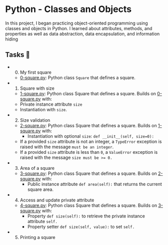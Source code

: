 # Python - Classes and Objects
In this project, I began practicing object-oriented programming using classes and objects in Python. I learned about attributes, methods, and properties as well as data abstraction, data encapsulation, and information hiding

## Tasks 📃
- 0. My first square
  - [0-square.py](https://github.com/richard-1257/alx-higher_level_programming/blob/master/0x06-python-classes/0-square.py):  Python class `Square` that defines a square.

- 1. Square with size
  - [1-square.py](https://github.com/richard-1257/alx-higher_level_programming/blob/master/0x06-python-classes/1-square.py): Python class Square that defines a square. Builds on [0-square.py](https://github.com/richard-1257/alx-higher_level_programming/blob/master/0x06-python-classes/0-square.py) with:
  - Private instance attribute `size`
  - Instantiation with `size`.

- 2. Size validation
  - [2-square.py](https://github.com/richard-1257/alx-higher_level_programming/blob/master/0x06-python-classes/2-square.py): Python class Square that defines a square. Builds on [1-square.py](https://github.com/richard-1257/alx-higher_level_programming/blob/master/0x06-python-classes/1-square.py) with:
    - Instantiation with optional `size`: `def __init__(self, size=0):`
  - If a provided `size` attribute is not an integer, a `TypeError` exception is raised with the message `must be an integer`.
  - If a provided `size` attribute is less than `0`, a `ValueError` exception is raised with the message `size must be >= 0.` 

- 3. Area of a square
  - [3-square.py](https://github.com/richard-1257/alx-higher_level_programming/blob/master/0x06-python-classes/3-square.py): Python class Square that defines a square. Builds on [2-square.py](https://github.com/richard-1257/alx-higher_level_programming/blob/master/0x06-python-classes/2-square.py) with:
    - Public instance attribute `def area(self):` that returns the current square area.
   
- 4. Access and update private attribute
  - [4-square.py](https://github.com/richard-1257/alx-higher_level_programming/blob/master/0x06-python-classes/4-square.py): Python class Square that defines a square. Builds on [3-square.py](https://github.com/richard-1257/alx-higher_level_programming/blob/master/0x06-python-classes/3-square.py) with:
    - Property `def size(self):` to retrieve the private instance attribute `self.`
    - Property setter `def size(self, value):` to set `self.` 

- 5. Printing a square















